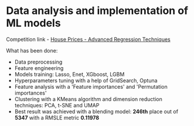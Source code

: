 # Data analysis and implementation of ML models
Competition link - [House Prices - Advanced Regression Techniques](https://www.kaggle.com/c/house-prices-advanced-regression-techniques/overview)

What has been done:
- Data preprocessing
- Feature engineering
- Models training: Lasso, Enet, XGboost, LGBM
- Hyperparameters tuning with a help of GridSearch, Optuna
- Feature analysis with a 'Feature importances' and 'Permutation importances'
- Clustering with a KMeans algorithm and dimension reduction techniques: PCA, t-SNE and UMAP
- Best result was achieved with a blending model: __246th__ place out of __5347__ with a RMSLE metric __0.11978__
